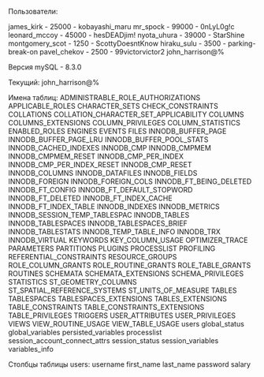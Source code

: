 Пользователи:

james_kirk - 25000 - kobayashi_maru
mr_spock - 99000 - 0nLyL0g!c
leonard_mccoy - 45000 - hesDEADjim!
nyota_uhura - 39000 - StarShine
montgomery_scot - 1250 - ScottyDoesntKnow
hiraku_sulu - 3500 - parking-break-on
pavel_chekov - 2500 - 99victorvictor2
john_harrison@%

Версия mySQL - 8.3.0

Текущий: john_harrison@%

Имена таблиц: 
ADMINISTRABLE_ROLE_AUTHORIZATIONS
APPLICABLE_ROLES
CHARACTER_SETS
CHECK_CONSTRAINTS
COLLATIONS
COLLATION_CHARACTER_SET_APPLICABILITY
COLUMNS
COLUMNS_EXTENSIONS
COLUMN_PRIVILEGES
COLUMN_STATISTICS
ENABLED_ROLES
ENGINES
EVENTS
FILES
INNODB_BUFFER_PAGE
INNODB_BUFFER_PAGE_LRU
INNODB_BUFFER_POOL_STATS
INNODB_CACHED_INDEXES
INNODB_CMP
INNODB_CMPMEM
INNODB_CMPMEM_RESET
INNODB_CMP_PER_INDEX
INNODB_CMP_PER_INDEX_RESET
INNODB_CMP_RESET
INNODB_COLUMNS
INNODB_DATAFILES
INNODB_FIELDS
INNODB_FOREIGN
INNODB_FOREIGN_COLS
INNODB_FT_BEING_DELETED
INNODB_FT_CONFIG
INNODB_FT_DEFAULT_STOPWORD
INNODB_FT_DELETED
INNODB_FT_INDEX_CACHE
INNODB_FT_INDEX_TABLE
INNODB_INDEXES
INNODB_METRICS
INNODB_SESSION_TEMP_TABLESPAC
INNODB_TABLES
INNODB_TABLESPACES
INNODB_TABLESPACES_BRIEF
INNODB_TABLESTATS
INNODB_TEMP_TABLE_INFO
INNODB_TRX
INNODB_VIRTUAL
KEYWORDS
KEY_COLUMN_USAGE
OPTIMIZER_TRACE
PARAMETERS
PARTITIONS
PLUGINS
PROCESSLIST
PROFILING
REFERENTIAL_CONSTRAINTS
RESOURCE_GROUPS
ROLE_COLUMN_GRANTS
ROLE_ROUTINE_GRANTS
ROLE_TABLE_GRANTS
ROUTINES
SCHEMATA
SCHEMATA_EXTENSIONS
SCHEMA_PRIVILEGES
STATISTICS
ST_GEOMETRY_COLUMNS
ST_SPATIAL_REFERENCE_SYSTEMS
ST_UNITS_OF_MEASURE
TABLES
TABLESPACES
TABLESPACES_EXTENSIONS
TABLES_EXTENSIONS
TABLE_CONSTRAINTS
TABLE_CONSTRAINTS_EXTENSIONS
TABLE_PRIVILEGES
TRIGGERS
USER_ATTRIBUTES
USER_PRIVILEGES
VIEWS
VIEW_ROUTINE_USAGE
VIEW_TABLE_USAGE
users
global_status
global_variables
persisted_variables
processlist
session_account_connect_attrs
session_status
session_variables
variables_info

Столбцы таблицы users:
username
first_name
last_name
password
salary
